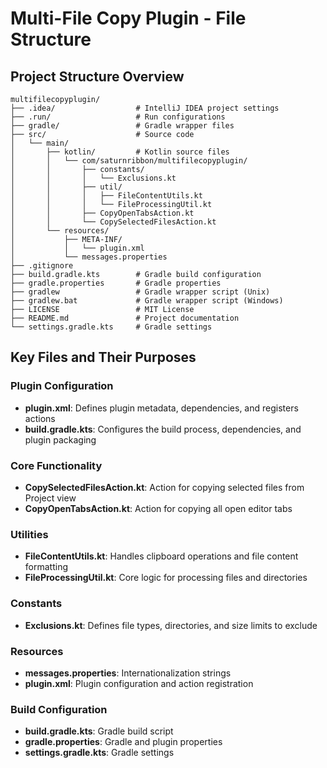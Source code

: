 # Multi-File Copy Plugin - File Structure

## Project Structure Overview

```
multifilecopyplugin/
├── .idea/                  # IntelliJ IDEA project settings
├── .run/                   # Run configurations
├── gradle/                 # Gradle wrapper files
├── src/                    # Source code
│   └── main/
│       ├── kotlin/         # Kotlin source files
│       │   └── com/saturnribbon/multifilecopyplugin/
│       │       ├── constants/
│       │       │   └── Exclusions.kt
│       │       ├── util/
│       │       │   ├── FileContentUtils.kt
│       │       │   └── FileProcessingUtil.kt
│       │       ├── CopyOpenTabsAction.kt
│       │       └── CopySelectedFilesAction.kt
│       └── resources/
│           ├── META-INF/
│           │   └── plugin.xml
│           └── messages.properties
├── .gitignore
├── build.gradle.kts        # Gradle build configuration
├── gradle.properties       # Gradle properties
├── gradlew                 # Gradle wrapper script (Unix)
├── gradlew.bat             # Gradle wrapper script (Windows)
├── LICENSE                 # MIT License
├── README.md               # Project documentation
└── settings.gradle.kts     # Gradle settings
```

## Key Files and Their Purposes

### Plugin Configuration
- **plugin.xml**: Defines plugin metadata, dependencies, and registers actions
- **build.gradle.kts**: Configures the build process, dependencies, and plugin packaging

### Core Functionality
- **CopySelectedFilesAction.kt**: Action for copying selected files from Project view
- **CopyOpenTabsAction.kt**: Action for copying all open editor tabs

### Utilities
- **FileContentUtils.kt**: Handles clipboard operations and file content formatting
- **FileProcessingUtil.kt**: Core logic for processing files and directories

### Constants
- **Exclusions.kt**: Defines file types, directories, and size limits to exclude

### Resources
- **messages.properties**: Internationalization strings
- **plugin.xml**: Plugin configuration and action registration

### Build Configuration
- **build.gradle.kts**: Gradle build script
- **gradle.properties**: Gradle and plugin properties
- **settings.gradle.kts**: Gradle settings 